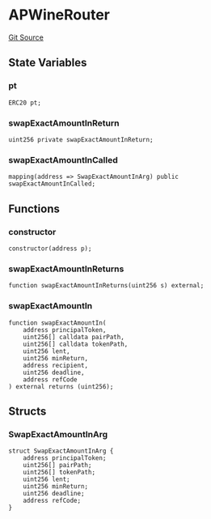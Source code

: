 # APWineRouter
[Git Source](https://github.com/Swivel-Finance/illuminate/blob/756f41d3de7041d0b83523598284cee2b14c535e/src/mocks/APWineRouter.sol)


## State Variables
### pt

```solidity
ERC20 pt;
```


### swapExactAmountInReturn

```solidity
uint256 private swapExactAmountInReturn;
```


### swapExactAmountInCalled

```solidity
mapping(address => SwapExactAmountInArg) public swapExactAmountInCalled;
```


## Functions
### constructor


```solidity
constructor(address p);
```

### swapExactAmountInReturns


```solidity
function swapExactAmountInReturns(uint256 s) external;
```

### swapExactAmountIn


```solidity
function swapExactAmountIn(
    address principalToken,
    uint256[] calldata pairPath,
    uint256[] calldata tokenPath,
    uint256 lent,
    uint256 minReturn,
    address recipient,
    uint256 deadline,
    address refCode
) external returns (uint256);
```

## Structs
### SwapExactAmountInArg

```solidity
struct SwapExactAmountInArg {
    address principalToken;
    uint256[] pairPath;
    uint256[] tokenPath;
    uint256 lent;
    uint256 minReturn;
    uint256 deadline;
    address refCode;
}
```

